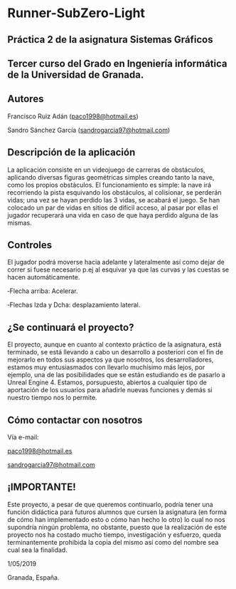 # Runner-SubZero-Light

Práctica 2 de la asignatura Sistemas Gráficos 
---------------------------------------------

Tercer curso del Grado en Ingeniería informática de la Universidad de Granada.
---------------------------------------------------------------------------------------------

Autores
-------

Francisco Ruiz Adán (paco1998@hotmail.es)

Sandro Sánchez García (sandrogarcia97@hotmail.com)

Descripción de la aplicación
-----------------------------

La aplicación consiste en un videojuego de carreras de obstáculos, aplicando diversas figuras geométricas simples
creando tanto la nave, como los propios obstáculos. El funcionamiento es simple: la nave irá recorriendo la pista
esquivando los obstáculos, al colisionar, se perderán vidas; una vez se hayan perdido las 3 vidas, se acabará el juego.
Se han colocado un par de vidas en sitios de difícil acceso, al pasar por ellas el jugador recuperará una vida en caso de
que haya perdido alguna de las mismas.

Controles
---------

El jugador podrá moverse hacia adelante y lateralmente así como dejar de correr si fuese necesario p.ej al esquivar ya
que las curvas y las cuestas se hacen automáticamente.

‐Flecha arriba: Acelerar.

‐Flechas Izda y Dcha: desplazamiento lateral.

¿Se continuará el proyecto?
---------------------------

El proyecto, aunque en cuanto al contexto práctico de la asignatura, está terminado, se está llevando a cabo un desarrollo 
a posteriori con el fin de mejorarlo en todos sus aspectos ya que nosotros, los desarrolladores, estamos muy entusiasmados con llevarlo muchísimo
más lejos, por ejemplo, una de las posibilidades que se están estudiando es de pasarlo a Unreal Engine 4. Estamos, porsupuesto, abiertos a cualquier tipo de
aportación de los usuarios para añadirle nuevas funciones y demás si nuestro tiempo nos lo permite.

Cómo contactar con nosotros
---------------------------

Vía e-mail:

paco1998@hotmail.es

sandrogarcia97@hotmail.com


¡IMPORTANTE!
------------

Este proyecto, a pesar de que queremos continuarlo, podría tener una función didáctica para futuros alumnos que cursen la asignatura (en forma 
de cómo han implementado esto o cómo han hecho lo otro) lo cual no nos supondría ningún problema, no obstante, puesto que la realización de este proyecto nos ha costado 
mucho tiempo, investigación y esfuerzo, queda terminantemente prohibida la copia del mismo así como del nombre sea cual sea la finalidad.


1/05/2019

Granada, España.



